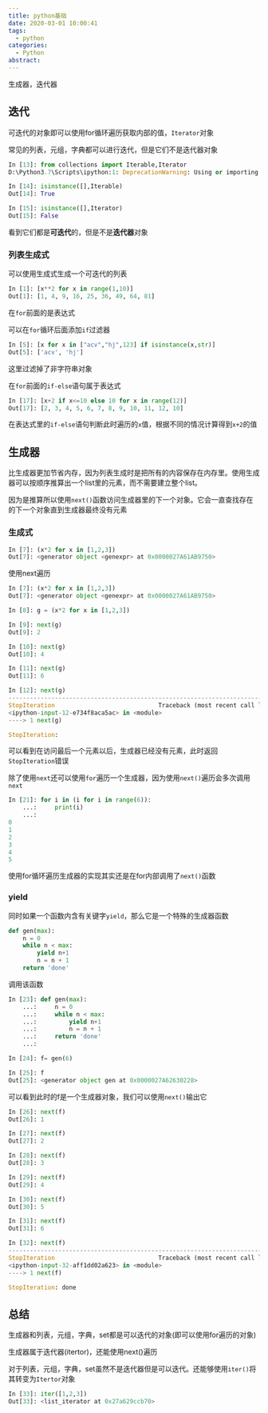 ```yaml
---
title: python基础
date: 2020-03-01 10:00:41
tags:
  - python
categories:
  - Python
abstract:
---
```


生成器，迭代器

<!--more-->

## 迭代

可迭代的对象即可以使用for循环遍历获取内部的值，`Iterator`对象

常见的列表，元组，字典都可以进行迭代，但是它们不是迭代器对象

```python
In [13]: from collections import Iterable,Iterator
D:\Python3.7\Scripts\ipython:1: DeprecationWarning: Using or importing the ABCs from 'collections' instead of from 'collections.abc' is deprecated, and in 3.8 it will stop working

In [14]: isinstance([],Iterable)
Out[14]: True

In [15]: isinstance([],Iterator)
Out[15]: False
```

看到它们都是**可迭代**的，但是不是**迭代器**对象

### 列表生成式

可以使用生成式生成一个可迭代的列表

```python
In [1]: [x**2 for x in range(1,10)]
Out[1]: [1, 4, 9, 16, 25, 36, 49, 64, 81]
```

在`for`前面的是表达式

可以在`for`循环后面添加`if`过滤器

```python
In [5]: [x for x in ["acv","hj",123] if isinstance(x,str)]
Out[5]: ['acv', 'hj']
```

这里过滤掉了非字符串对象

在`for`前面的`if-else`语句属于表达式

```python
In [17]: [x+2 if x<=10 else 10 for x in range(12)]
Out[17]: [2, 3, 4, 5, 6, 7, 8, 9, 10, 11, 12, 10]
```

在表达式里的`if-else`语句判断此时遍历的`x`值，根据不同的情况计算得到`x+2`的值

## 生成器

比生成器更加节省内存，因为列表生成时是把所有的内容保存在内存里。使用生成器可以按顺序推算出一个list里的元素，而不需要建立整个list。

因为是推算所以使用`next()`函数访问生成器里的下一个对象。它会一直查找存在的下一个对象直到生成器最终没有元素

### 生成式

```python
In [7]: (x*2 for x in [1,2,3])
Out[7]: <generator object <genexpr> at 0x0000027A61AB9750>
```

使用next遍历

```python
In [7]: (x*2 for x in [1,2,3])
Out[7]: <generator object <genexpr> at 0x0000027A61AB9750>

In [8]: g = (x*2 for x in [1,2,3])

In [9]: next(g)
Out[9]: 2

In [10]: next(g)
Out[10]: 4

In [11]: next(g)
Out[11]: 6

In [12]: next(g)
---------------------------------------------------------------------------
StopIteration                             Traceback (most recent call last)
<ipython-input-12-e734f8aca5ac> in <module>
----> 1 next(g)

StopIteration:
```

可以看到在访问最后一个元素以后，生成器已经没有元素，此时返回`StopIteration`错误

除了使用`next`还可以使用`for`遍历一个生成器，因为使用`next()`遍历会多次调用`next`

```python
In [21]: for i in (i for i in range(6)):
    ...:     print(i)
    ...:
0
1
2
3
4
5
```

使用for循环遍历生成器的实现其实还是在for内部调用了`next()`函数

### yield

同时如果一个函数内含有关键字`yield`，那么它是一个特殊的生成器函数

```python
def gen(max):
    n = 0
    while n < max:
        yield n+1
        n = n + 1
    return 'done'
```

调用该函数

```python
In [23]: def gen(max):
    ...:     n = 0
    ...:     while n < max:
    ...:         yield n+1
    ...:         n = n + 1
    ...:     return 'done'
    ...:

In [24]: f= gen(6)

In [25]: f
Out[25]: <generator object gen at 0x0000027A62630228>
```

可以看到此时的f是一个生成器对象，我们可以使用`next()`输出它

```python
In [26]: next(f)
Out[26]: 1

In [27]: next(f)
Out[27]: 2

In [28]: next(f)
Out[28]: 3

In [29]: next(f)
Out[29]: 4

In [30]: next(f)
Out[30]: 5

In [31]: next(f)
Out[31]: 6

In [32]: next(f)
---------------------------------------------------------------------------
StopIteration                             Traceback (most recent call last)
<ipython-input-32-aff1dd02a623> in <module>
----> 1 next(f)

StopIteration: done
```

## 总结

生成器和列表，元组，字典，set都是可以迭代的对象(即可以使用for遍历的对象)

生成器属于迭代器(itertor)，还能使用next()遍历

对于列表，元组，字典，set虽然不是迭代器但是可以迭代。还能够使用`iter()`将其转变为`Itertor`对象

```python
In [33]: iter([1,2,3])
Out[33]: <list_iterator at 0x27a629ccb70>
```

